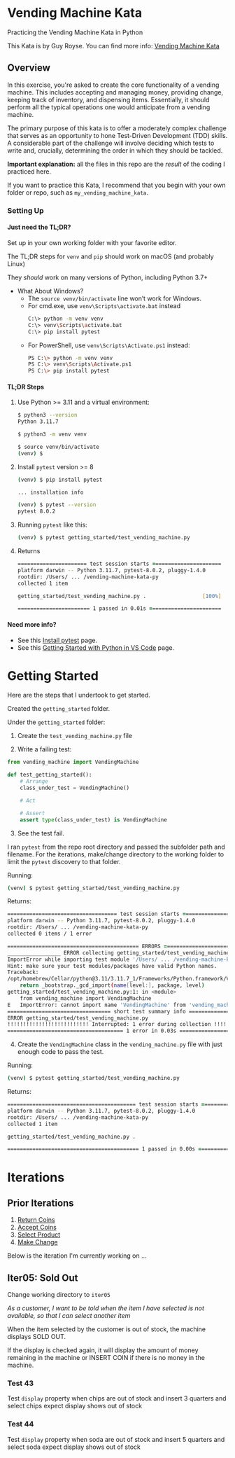 # Vending Machine Kata

Practicing the Vending Machine Kata in Python

This Kata is by Guy Royse. You can find more info: [Vending Machine Kata](https://github.com/guyroyse/vending-machine-kata)

## Overview

In this exercise, you're asked to create the core functionality of a vending machine. This includes accepting and managing money, providing change, keeping track of inventory, and dispensing items. Essentially, it should perform all the typical operations one would anticipate from a vending machine.

The primary purpose of this kata is to offer a moderately complex challenge that serves as an opportunity to hone Test-Driven Development (TDD) skills. A considerable part of the challenge will involve deciding which tests to write and, crucially, determining the order in which they should be tackled.

**Important explanation:** all the files in this repo are the _result_ of the coding I practiced here.

If you want to practice this Kata, I recommend that you begin with your own folder or repo, such as `my_vending_machine_kata`.

### Setting Up

#### Just need the TL;DR?

Set up in your own working folder with your favorite editor.

The TL;DR steps for `venv` and `pip` should work on macOS (and probably Linux)

They _should_ work on many versions of Python, including Python 3.7+

* What About Windows?
  - The `source venv/bin/activate` line won’t work for Windows.
  - For cmd.exe, use `venv\Scripts\activate.bat` instead
    ```bash
    C:\> python -m venv venv
    C:\> venv\Scripts\activate.bat
    C:\> pip install pytest
    ```
  - For PowerShell, use `venv\Scripts\Activate.ps1` instead:
    ```bash
    PS C:\> python -m venv venv
    PS C:\> venv\Scripts\Activate.ps1
    PS C:\> pip install pytest
    ```

#### TL;DR Steps

1. Use Python >= 3.11 and a virtual environment:
    ```zsh
    $ python3 --version
    Python 3.11.7

    $ python3 -m venv venv

    $ source venv/bin/activate
    (venv) $ 
    ```

2. Install `pytest` version >= 8
    ```zsh
    (venv) $ pip install pytest

    ... installation info

    (venv) $ pytest --version
    pytest 8.0.2
    ```

3. Running `pytest` like this:
    ```zsh
    (venv) $ pytest getting_started/test_vending_machine.py
    ```

4. Returns
    ```zsh
    ====================== test session starts ======================
    platform darwin -- Python 3.11.7, pytest-8.0.2, pluggy-1.4.0
    rootdir: /Users/ ... /vending-machine-kata-py
    collected 1 item                                                                                                

    getting_started/test_vending_machine.py .                  [100%]

    ======================= 1 passed in 0.01s =======================
    ```

#### Need more info?

* See this [Install pytest](https://docs.pytest.org/en/latest/getting-started.html) page.
* See this [Getting Started with Python in VS Code](https://code.visualstudio.com/docs/python/python-tutorial) page.

# Getting Started

Here are the steps that I undertook to get started.

Created the `getting_started` folder.

Under the `getting_started` folder:
1. Create the `test_vending_machine.py` file

2. Write a failing test:
```python
from vending_machine import VendingMachine

def test_getting_started():
    # Arrange
    class_under_test = VendingMachine()

    # Act

    # Assert
    assert type(class_under_test) is VendingMachine
```

3. See the test fail.

I ran `pytest` from the repo root directory and passed the subfolder path and filename. For the iterations, make/change directory to the working folder to limit the `pytest` discovery to that folder.

Running:
```zsh
(venv) $ pytest getting_started/test_vending_machine.py
```

Returns:
```zsh
=================================== test session starts ====================================
platform darwin -- Python 3.11.7, pytest-8.0.2, pluggy-1.4.0
rootdir: /Users/ ... /vending-machine-kata-py
collected 0 items / 1 error                                                                

========================================== ERRORS ==========================================
_________________ ERROR collecting getting_started/test_vending_machine.py _________________
ImportError while importing test module '/Users/ ... /vending-machine-kata-py/getting_started/test_vending_machine.py'.
Hint: make sure your test modules/packages have valid Python names.
Traceback:
/opt/homebrew/Cellar/python@3.11/3.11.7_1/Frameworks/Python.framework/Versions/3.11/lib/python3.11/importlib/__init__.py:126: in import_module
    return _bootstrap._gcd_import(name[level:], package, level)
getting_started/test_vending_machine.py:1: in <module>
    from vending_machine import VendingMachine
E   ImportError: cannot import name 'VendingMachine' from 'vending_machine' (/Users/ ... /vending-machine-kata-py/getting_started/vending_machine.py)
================================= short test summary info ==================================
ERROR getting_started/test_vending_machine.py
!!!!!!!!!!!!!!!!!!!!!!!!!! Interrupted: 1 error during collection !!!!!!!!!!!!!!!!!!!!!!!!!!
===================================== 1 error in 0.03s =====================================
```

4. Create the `VendingMachine` class in the `vending_machine.py` file with just enough code to pass the test.

Running:
```zsh
(venv) $ pytest getting_started/test_vending_machine.py
```

Returns:
```zsh
========================================= test session starts ==========================================
platform darwin -- Python 3.11.7, pytest-8.0.2, pluggy-1.4.0
rootdir: /Users/ ... /vending-machine-kata-py
collected 1 item                                                                                       

getting_started/test_vending_machine.py .                                                        [100%]

========================================== 1 passed in 0.00s ===========================================
```

# Iterations

## Prior Iterations

1. [Return Coins](iter01/README.md)
1. [Accept Coins](iter02/README.md)
1. [Select Product](iter03/README.md)
1. [Make Change](iter04/README.md)

Below is the iteration I'm currently working on ...

## Iter05: Sold Out

Change working directory to `iter05`

_As a customer,_
_I want to be told when the item I have selected is not available,_
_so that I can select another item_

When the item selected by the customer is out of stock, the machine displays SOLD OUT.

If the display is checked again, it will display the amount of money remaining in the machine or INSERT COIN if there is no money in the machine.

### Test 43

Test `display` property
when chips are out of stock
and insert 3 quarters
and select chips
expect display shows out of stock

### Test 44

Test `display` property
when soda are out of stock
and insert 5 quarters
and select soda
expect display shows out of stock
